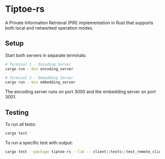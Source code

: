 # Tiptoe-rs

A Private Information Retrieval (PIR) implementation in Rust that supports both local and networked operation modes.

## Setup

Start both servers in separate terminals:

```bash
# Terminal 1 - Encoding Server
cargo run --bin encoding_server

# Terminal 2 - Embedding Server
cargo run --bin embedding_server
```

The encoding server runs on port 3000 and the embedding server on port 3001.

## Testing

To run all tests:
```bash
cargo test
```

To run a specific test with output:
```bash
cargo test --package tiptoe-rs --lib -- client::tests::test_remote_client --exact --nocapture
```